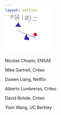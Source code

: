 ```yaml
---
layout: section
---
```


<section id="logo" class="container" style='padding-top:0rem; margin-top:-0rem;'>
   
   <div class='row col-md-3 col-xs-12' style='margin-top:-3rem;' >
      <img  height="150"  src="/img/causalbayes.jpg" alt="logo">
   </div>

</section>


Nicolas Chopin, ENSAE

Mike Gartrell, Criteo

Dawen Liang, Netflix

Alberto Lumbreras, Criteo

David Rohde, Criteo

Yixin Wang, UC Berkley
